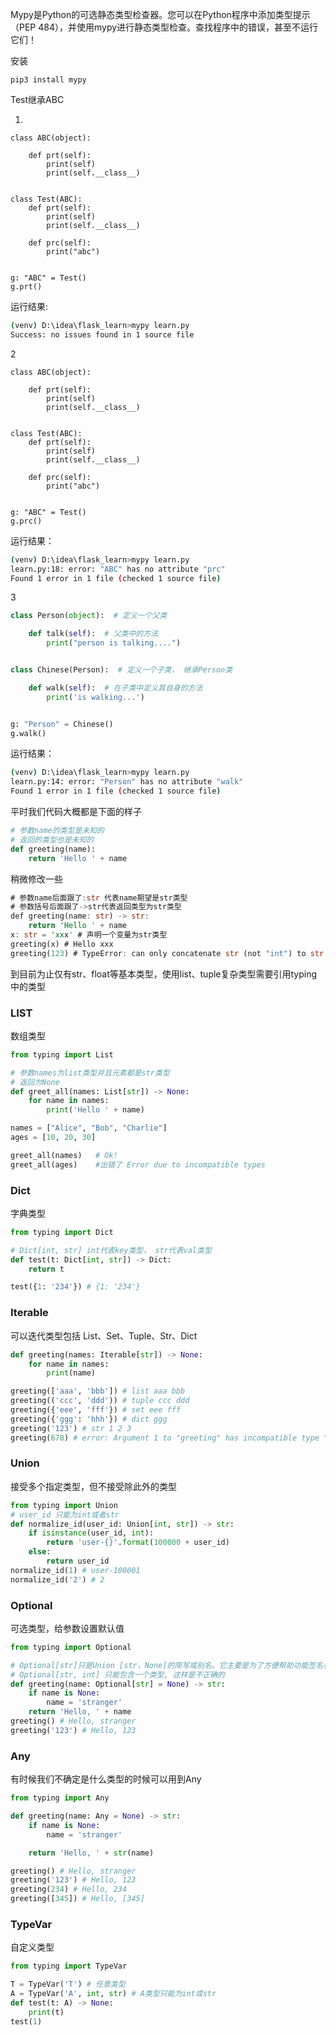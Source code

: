 Mypy是Python的可选静态类型检查器。您可以在Python程序中添加类型提示（PEP 484），并使用mypy进行静态类型检查。查找程序中的错误，甚至不运行它们！

安装

```shell
pip3 install mypy
```

Test继承ABC

1.

```
class ABC(object):

    def prt(self):
        print(self)
        print(self.__class__)


class Test(ABC):
    def prt(self):
        print(self)
        print(self.__class__)

    def prc(self):
        print("abc")


g: "ABC" = Test()
g.prt()
```

运行结果:

```bash
(venv) D:\idea\flask_learn>mypy learn.py
Success: no issues found in 1 source file
```

2

```
class ABC(object):

    def prt(self):
        print(self)
        print(self.__class__)


class Test(ABC):
    def prt(self):
        print(self)
        print(self.__class__)

    def prc(self):
        print("abc")


g: "ABC" = Test()
g.prc()
```

运行结果：

```bash
(venv) D:\idea\flask_learn>mypy learn.py
learn.py:18: error: "ABC" has no attribute "prc"
Found 1 error in 1 file (checked 1 source file)

```

3

```python
class Person(object):  # 定义一个父类

    def talk(self):  # 父类中的方法
        print("person is talking....")


class Chinese(Person):  # 定义一个子类， 继承Person类

    def walk(self):  # 在子类中定义其自身的方法
        print('is walking...')


g: "Person" = Chinese()
g.walk()
```

运行结果：

```bash
(venv) D:\idea\flask_learn>mypy learn.py
learn.py:14: error: "Person" has no attribute "walk"
Found 1 error in 1 file (checked 1 source file)
```





平时我们代码大概都是下面的样子

```python
# 参数name的类型是未知的
# 返回的类型也是未知的
def greeting(name):
    return 'Hello ' + name
```

稍微修改一些



```rust
# 参数name后面跟了:str 代表name期望是str类型
# 参数括号后面跟了->str代表返回类型为str类型
def greeting(name: str) -> str:
    return 'Hello ' + name
x: str = 'xxx' # 声明一个变量为str类型
greeting(x) # Hello xxx
greeting(123) # TypeError: can only concatenate str (not "int") to str
```

到目前为止仅有str、float等基本类型，使用list、tuple复杂类型需要引用typing中的类型

### LIST

数组类型



```python
from typing import List

# 参数names为list类型并且元素都是str类型
# 返回为None
def greet_all(names: List[str]) -> None:
    for name in names:
        print('Hello ' + name)

names = ["Alice", "Bob", "Charlie"]
ages = [10, 20, 30]

greet_all(names)   # Ok!
greet_all(ages)    #出错了 Error due to incompatible types 
```

### Dict

字典类型



```python
from typing import Dict

# Dict[int, str] int代表key类型， str代表val类型
def test(t: Dict[int, str]) -> Dict:
    return t

test({1: '234'}) # {1: '234'}
```

### Iterable

可以迭代类型包括 List、Set、Tuple、Str、Dict



```python
def greeting(names: Iterable[str]) -> None:
    for name in names:
        print(name)

greeting(['aaa', 'bbb']) # list aaa bbb
greeting(('ccc', 'ddd')) # tuple ccc ddd
greeting({'eee', 'fff'}) # set eee fff
greeting({'ggg': 'hhh'}) # dict ggg
greeting('123') # str 1 2 3 
greeting(678) # error: Argument 1 to "greeting" has incompatible type "int"; expected "Iterable[str]"
```

### Union

接受多个指定类型，但不接受除此外的类型



```python
from typing import Union
# user_id 只能为int或者str
def normalize_id(user_id: Union[int, str]) -> str:
    if isinstance(user_id, int):
        return 'user-{}'.format(100000 + user_id)
    else:
        return user_id
normalize_id(1) # user-100001
normalize_id('2') # 2
```

### Optional

可选类型，给参数设置默认值



```python
from typing import Optional

# Optional[str]只是Union [str，None]的简写或别名。它主要是为了方便帮助功能签名看起来更清洁
# Optional[str, int] 只能包含一个类型, 这样是不正确的
def greeting(name: Optional[str] = None) -> str:
    if name is None:
        name = 'stranger'
    return 'Hello, ' + name
greeting() # Hello, stranger
greeting('123') # Hello, 123
```

### Any

有时候我们不确定是什么类型的时候可以用到Any



```python
from typing import Any

def greeting(name: Any = None) -> str:
    if name is None:
        name = 'stranger'

    return 'Hello, ' + str(name)

greeting() # Hello, stranger
greeting('123') # Hello, 123
greeting(234) # Hello, 234
greeting([345]) # Hello, [345]
```

### TypeVar

自定义类型



```python
from typing import TypeVar

T = TypeVar('T') # 任意类型
A = TypeVar('A', int, str) # A类型只能为int或str
def test(t: A) -> None:
    print(t)
test(1)
```

































